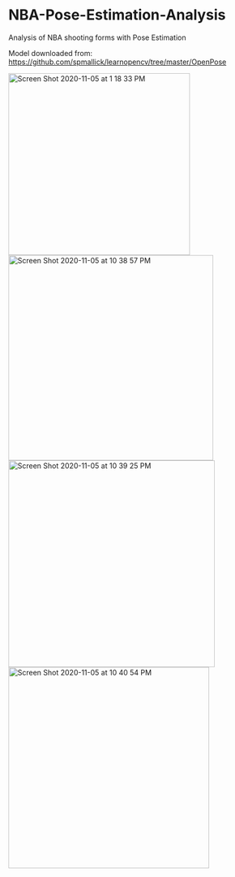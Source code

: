 # NBA-Pose-Estimation-Analysis

Analysis of NBA shooting forms with Pose Estimation 

Model downloaded from: https://github.com/spmallick/learnopencv/tree/master/OpenPose

<img width="358" alt="Screen Shot 2020-11-05 at 1 18 33 PM" src="https://user-images.githubusercontent.com/43652410/98323323-8d98a700-1fb7-11eb-91bd-06afc204d2ef.png"> <img width="404" alt="Screen Shot 2020-11-05 at 10 38 57 PM" src="https://user-images.githubusercontent.com/43652410/98323447-c9337100-1fb7-11eb-8428-f573e0ea1792.png"> <img width="407" alt="Screen Shot 2020-11-05 at 10 39 25 PM" src="https://user-images.githubusercontent.com/43652410/98323453-cc2e6180-1fb7-11eb-8557-f071dddb4a09.png">
<img width="396" alt="Screen Shot 2020-11-05 at 10 40 54 PM" src="https://user-images.githubusercontent.com/43652410/98323553-0a2b8580-1fb8-11eb-9301-01ef427f8f31.png">
